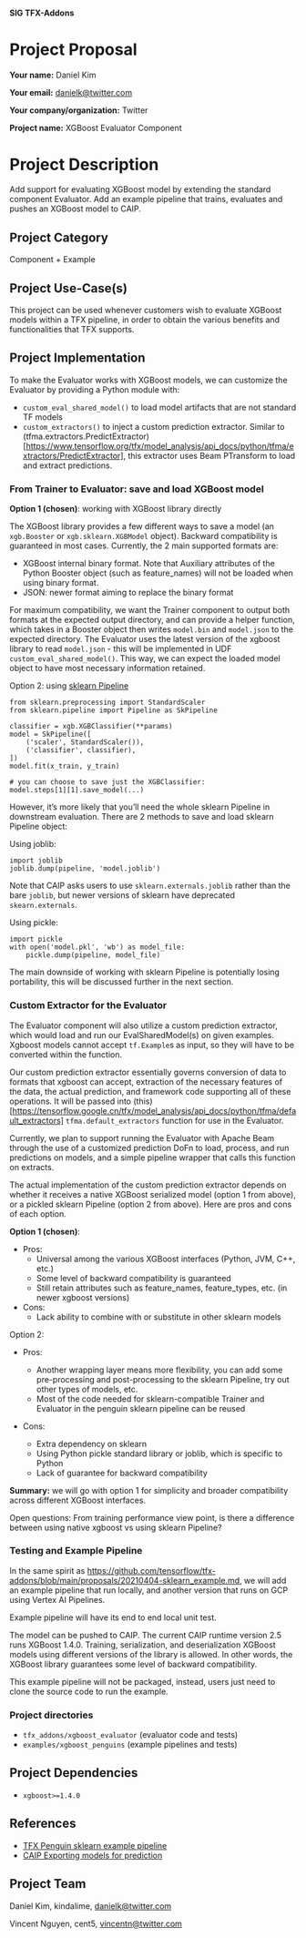#### SIG TFX-Addons
# Project Proposal

**Your name:** Daniel Kim

**Your email:** danielk@twitter.com

**Your company/organization:** Twitter

**Project name:** XGBoost Evaluator Component
# Project Description
Add support for evaluating XGBoost model by extending the standard component Evaluator.
Add an example pipeline that trains, evaluates and pushes an XGBoost model to CAIP.

## Project Category

Component + Example

## Project Use-Case(s)

This project can be used whenever customers wish to evaluate XGBoost models within a TFX pipeline, in order to obtain the various benefits and functionalities that TFX supports.

## Project Implementation

To make the Evaluator works with XGBoost models, we can customize the Evaluator by providing a Python module with:
* `custom_eval_shared_model()` to load model artifacts that are not standard TF models
* `custom_extractors()` to inject a custom prediction extractor. Similar to (tfma.extractors.PredictExtractor)[https://www.tensorflow.org/tfx/model_analysis/api_docs/python/tfma/extractors/PredictExtractor], this extractor uses Beam PTransform to load and extract predictions.

### From Trainer to Evaluator: save and load XGBoost model

**Option 1 (chosen)**: working with XGBoost library directly

The XGBoost library provides a few different ways to save a model (an `xgb.Booster` or `xgb.sklearn.XGBModel` object). Backward compatibility is guaranteed in most cases. Currently, the 2 main supported formats are:
* XGBoost internal binary format. Note that Auxiliary attributes of the Python Booster object (such as feature_names) will not be loaded when using binary format.
* JSON: newer format aiming to replace the binary format

For maximum compatibility, we want the Trainer component to output both formats at the expected output directory, and can provide a helper function, which takes in a Booster object then writes `model.bin` and `model.json` to the expected directory. 
The Evaluator uses the latest version of the xgboost library to read `model.json` - this will be implemented in UDF `custom_eval_shared_model()`. This way, we can expect the loaded model object to have most necessary information retained.

Option 2: using [sklearn Pipeline](https://scikit-learn.org/stable/modules/compose.html)

```
from sklearn.preprocessing import StandardScaler
from sklearn.pipeline import Pipeline as SkPipeline

classifier = xgb.XGBClassifier(**params)
model = SkPipeline([
    ('scaler', StandardScaler()),
    ('classifier', classifier),
])
model.fit(x_train, y_train)

# you can choose to save just the XGBClassifier:
model.steps[1][1].save_model(...)
```
However, it’s more likely that you’ll need the whole sklearn Pipeline in downstream evaluation. There are 2 methods to save and load sklearn Pipeline object:

Using joblib:
```
import joblib
joblib.dump(pipeline, 'model.joblib')
```
Note that CAIP asks users to use `sklearn.externals.joblib` rather than the bare `joblib`, but newer versions of sklearn have deprecated `skearn.externals`.

Using pickle:
```
import pickle
with open('model.pkl', 'wb') as model_file:
    pickle.dump(pipeline, model_file)
```
The main downside of working with sklearn Pipeline is potentially losing portability, this will be discussed further in the next section.


### Custom Extractor for the Evaluator

The Evaluator component will also utilize a custom prediction extractor, which would load and run our EvalSharedModel(s) on given examples. Xgboost models cannot accept `tf.Example`s as input, so they will have to be converted within the function.

Our custom prediction extractor essentially governs conversion of data to formats that xgboost can accept, extraction of the necessary features of the data, the actual prediction, and framework code supporting all of these operations. It will be passed into (this)[https://tensorflow.google.cn/tfx/model_analysis/api_docs/python/tfma/default_extractors] `tfma.default_extractors` function for use in the Evaluator.

Currently, we plan to support running the Evaluator with Apache Beam through the use of a customized prediction DoFn to load, process, and run predictions on models, and a simple pipeline wrapper that calls this function on extracts.

The actual implementation of the custom prediction extractor depends on whether it receives a native XGBoost serialized model (option 1 from above), or a pickled sklearn Pipeline (option 2 from above). Here are pros and cons of each option.

**Option 1 (chosen)**:

* Pros:
  * Universal among the various XGBoost interfaces (Python, JVM, C++, etc.)
  * Some level of backward compatibility is guaranteed
  * Still retain attributes such as feature_names, feature_types, etc. (in newer xgboost versions)
* Cons:
  * Lack ability to combine with or substitute in other sklearn models

Option 2:

* Pros:
  * Another wrapping layer means more flexibility, you can add some pre-processing and post-processing to the sklearn Pipeline, try out other types of models, etc.
  * Most of the code needed for sklearn-compatible Trainer and Evaluator in the penguin sklearn pipeline can be reused

* Cons:
  * Extra dependency on sklearn
  * Using Python pickle standard library or joblib, which is specific to Python
  * Lack of guarantee for backward compatibility

**Summary:** we will go with option 1 for simplicity and broader compatibility across different XGBoost interfaces.

Open questions:
From training performance view point, is there a difference between using native xgboost vs using sklearn Pipeline?

### Testing and Example Pipeline

In the same spirit as https://github.com/tensorflow/tfx-addons/blob/main/proposals/20210404-sklearn_example.md, we will add an example pipeline that run locally, and another version that runs on GCP using Vertex AI Pipelines.

Example pipeline will have its end to end local unit test.

The model can be pushed to CAIP. The current CAIP runtime version 2.5 runs XGBoost 1.4.0. Training, serialization, and deserialization XGBoost models using different versions of the library is allowed. In other words, the XGBoost library guarantees some level of backward compatibility.

This example pipeline will not be packaged, instead, users just need to clone the source code to run the example.

### Project directories

* `tfx_addons/xgboost_evaluator` (evaluator code and tests)
* `examples/xgboost_penguins`  (example pipelines and tests)

## Project Dependencies
* `xgboost>=1.4.0`

## References

* [TFX Penguin sklearn example pipeline](https://github.com/tensorflow/tfx-addons/tree/main/projects/examples/sklearn_penguins)
* [CAIP Exporting models for prediction](https://cloud.google.com/ai-platform/prediction/docs/exporting-for-prediction)

## Project Team

Daniel Kim, kindalime, danielk@twitter.com

Vincent Nguyen, cent5, vincentn@twitter.com